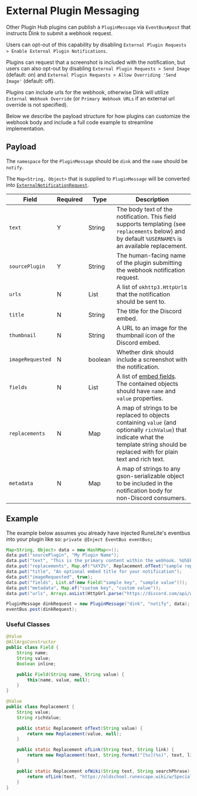 # External Plugin Messaging

Other Plugin Hub plugins can publish a `PluginMessage` via `EventBus#post` that instructs Dink to submit a webhook request.

Users can opt-out of this capability by disabling `External Plugin Requests > Enable External Plugin Notifications`.

Plugins can request that a screenshot is included with the notification, but users can also opt-out by
disabling `External Plugin Requests > Send Image` (default: on) and `External Plugin Requests > Allow Overriding 'Send Image'` (default: off).

Plugins can include urls for the webhook, otherwise Dink will utilize `External Webhook Override`
(or `Primary Webhook URLs` if an external url override is not specified).

Below we describe the payload structure for how plugins can customize the webhook body and include a full code example to streamline implementation.

## Payload

The `namespace` for the `PluginMessage` should be `dink` and the `name` should be `notify`.

The `Map<String, Object>` that is supplied to `PluginMessage` will be converted into [`ExternalNotificationRequest`](../src/main/java/dinkplugin/domain/ExternalNotificationRequest.java).

| Field            | Required | Type    | Description                                                                                                                                                                             |
| ---------------- | -------- | ------- | --------------------------------------------------------------------------------------------------------------------------------------------------------------------------------------- |
| `text`           | Y        | String  | The body text of the notification. This field supports templating (see `replacements` below) and by default `%USERNAME%` is an available replacement.                                   |
| `sourcePlugin`   | Y        | String  | The human-facing name of the plugin submitting the webhook notification request.                                                                                                        |
| `urls`           | N        | List    | A list of `okhttp3.HttpUrl`s that the notification should be sent to.                                                                                                                   |
| `title`          | N        | String  | The title for the Discord embed.                                                                                                                                                        |
| `thumbnail`      | N        | String  | A URL to an image for the thumbnail icon of the Discord embed.                                                                                                                          |
| `imageRequested` | N        | boolean | Whether dink should include a screenshot with the notification.                                                                                                                         |
| `fields`         | N        | List    | A list of [embed fields](https://discord.com/developers/docs/resources/message#embed-object-embed-field-structure). The contained objects should have `name` and `value` properties.    |
| `replacements`   | N        | Map     | A map of strings to be replaced to objects containing `value` (and optionally `richValue`) that indicate what the template string should be replaced with for plain text and rich text. |
| `metadata`       | N        | Map     | A map of strings to any gson-serializable object to be included in the notification body for non-Discord consumers.                                                                     |

## Example

The example below assumes you already have injected RuneLite's eventbus into your plugin like so: `private @Inject EventBus eventBus;`

```java
Map<String, Object> data = new HashMap<>();
data.put("sourcePlugin", "My Plugin Name");
data.put("text", "This is the primary content within the webhook. %USERNAME% will automatically be replaced with the player name and you can define your own template replacements like %XYZ%");
data.put("replacements", Map.of("%XYZ%", Replacement.ofText("sample replacement")));
data.put("title", "An optional embed title for your notification");
data.put("imageRequested", true);
data.put("fields", List.of(new Field("sample key", "sample value")));
data.put("metadata", Map.of("custom key", "custom value"));
data.put("urls", Arrays.asList(HttpUrl.parse("https://discord.com/api/webhooks/a/b"), HttpUrl.parse("https://discord.com/api/webhooks/c/d")));

PluginMessage dinkRequest = new PluginMessage("dink", "notify", data);
eventBus.post(dinkRequest);
```

### Useful Classes

```java
@Value
@AllArgsConstructor
public class Field {
    String name;
    String value;
    Boolean inline;

    public Field(String name, String value) {
        this(name, value, null);
    }
}
```

```java
@Value
public class Replacement {
    String value;
    String richValue;

    public static Replacement ofText(String value) {
        return new Replacement(value, null);
    }

    public static Replacement ofLink(String text, String link) {
        return new Replacement(text, String.format("[%s](%s)", text, link));
    }

    public static Replacement ofWiki(String text, String searchPhrase) {
        return ofLink(text, "https://oldschool.runescape.wiki/w/Special:Search?search=" + UrlEscapers.urlPathSegmentEscaper().escape(searchPhrase));
    }
}
```
